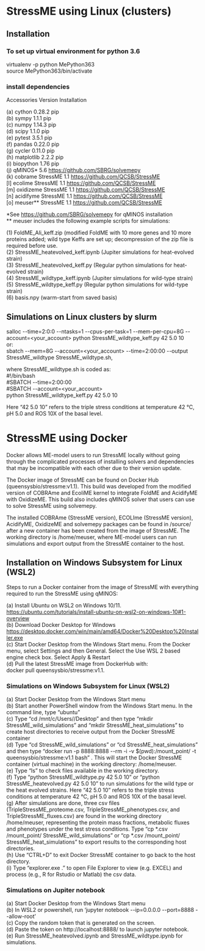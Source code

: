 # StressME using Linux (clusters)
## Installation
### To set up virtual environment for python 3.6

virtualenv -p python MePython363  
source MePython363/bin/activate  
### install dependencies
Accessories		Version			Installation  

(a)	cython			0.28.2				pip  
(b)	sympy			1.1.1				pip  
(c)	numpy			1.14.3				pip  
(d)	scipy			1.1.0				pip  
(e)	pytest			3.5.1				pip  
(f)	pandas			0.22.0				pip  
(g)	cycler			0.11.0				pip  
(h)	matplotlib		2.2.2				pip  
(i)	biopython		1.76				pip  
(j)	qMINOS* 		5.6 				https://github.com/SBRG/solvemepy  
(k)	cobrame		StressME 1.1			https://github.com/QCSB/StressME      	
[l] ecolime			StressME 1.1 			https://github.com/QCSB/StressME  
[m] oxidizeme		StressME 1.1			https://github.com/QCSB/StressME  
[n] acidifyme		StressME 1.1			https://github.com/QCSB/StressME  
[o] meuser** 		StressME 1.1	 		https://github.com/QCSB/StressME  

*See https://github.com/SBRG/solvemepy for qMINOS installation  
** meuser includes the following example scripts for simulations:  

(1) FoldME_Ali_keff.zip (modified FoldME with 10 more genes and 10 more proteins added; wild type Keffs are set up; decompression of the zip file is required before use.  
(2) StressME_heatevolved_keff.ipynb (Jupiter simulations for heat-evolved strain)  
(3) StressME_heatevolved_keff.py  (Regular python simulations for heat-evolved strain)  
(4) StressME_wildtype_keff.ipynb  (Jupiter simulations for wild-type strain)  
(5) StressME_wildtype_keff.py  (Regular python simulations for wild-type strain)   
(6) basis.npy  (warm-start from saved basis)  

## Simulations on Linux clusters by slurm

salloc --time=2:0:0 --ntasks=1 --cpus-per-task=1 --mem-per-cpu=8G --account=<your_account> python StressME_wildtype_keff.py 42 5.0 10    
or:  
sbatch --mem=8G --account=<your_account> --time=2:00:00 --output StressME_wildtype StressME_wildtype.sh,     

where StressME_wildtype.sh is coded as:   
#!/bin/bash  
#SBATCH --time=2:00:00  
#SBATCH --account=<your_account>  
python StressME_wildtype_keff.py 42 5.0 10  

Here “42 5.0 10” refers to the triple stress conditions at temperature 42 ℃, pH 5.0 and ROS 10X of the basal level. 

# StressME using Docker

Docker allows ME-model users to run StressME locally without going through the complicated processes of installing solvers and dependencies that may be incompatible with each other due to their version update.  

The Docker image of StressME can be found on Docker Hub (queensysbio/stressme:v1.1). This build was developed from the modified version of COBRAme and EcoliME kernel to integrate FoldME and AcidifyME with OxidizeME. This build also includes qMINOS solver that users can use to solve StressME using solvemepy.  

The installed COBRAme (StressME version), ECOLIme (StressME version), AcidifyME, OxidizeME and solvemepy packages can be found in /source/ after a new container has been created from the image of StressME. The working directory is /home/meuser, where ME-model users can run simulations and export output from the StressME container to the host. 

## Installation on Windows Subsystem for Linux (WSL2)

Steps to run a Docker container from the image of StressME with everything required to run the StressME using qMINOS:

(a)	Install Ubuntu on WSL2 on Windows 10/11.  
https://ubuntu.com/tutorials/install-ubuntu-on-wsl2-on-windows-10#1-overview  
(b)	Download Docker Desktop for Windows https://desktop.docker.com/win/main/amd64/Docker%20Desktop%20Installer.exe  
(c)	Start Docker Desktop from the Windows Start menu. From the Docker menu, select Settings and then General. Select the Use WSL 2 based engine check box. Select Apply & Restart  
(d)	Pull the latest StressME image from DockerHub with:  
docker pull queensysbio/stressme:v1.1.  

### Simulations on Windows Subsystem for Linux (WSL2)

(a)	Start Docker Desktop from the Windows Start menu  
(b)	Start another PowerShell window from the Windows Start menu. In the command line, type “ubuntu”  
(c)	Type “cd /mnt/c/Users/<your user name in this local computer>/Desktop” and then type “mkdir StressME_wild_simulations” and “mkdir StressME_heat_simulations” to create host directories to receive output from the Docker StressME container  
(d)	Type “cd StressME_wild_simulations” or “cd StressME_heat_simulations” and then type “docker run -p 8888:8888 --rm -i -v  $(pwd):/mount_point/ -t queensysbio/stressme:v1.1 bash” . This will start the Docker StressME container (virtual machine) in the working directory: /home/meuser.  
(e)	Type “ls” to check files available in the working directory.  
(f)	Type “python StressME_wildtype.py 42 5.0 10” or “python StressME_heatevolved.py 42 5.0 10” to run simulations for the wild type or the heat evolved strains. Here “42 5.0 10” refers to the triple stress conditions at temperature 42 ℃, pH 5.0 and ROS 10X of the basal level.  
(g)	After simulations are done, three csv files (TripleStressME_proteome.csv, TripleStressME_phenotypes.csv, and TripleStressME_fluxes.csv) are found in the working directory /home/meuser, representing the protein mass fractions, metabolic fluxes and phenotypes under the test stress conditions. Type “cp *.csv /mount_point/ StressME_wild_simulations” or “cp *.csv /mount_point/ StressME_heat_simulations” to export results to the corresponding host directories.  
(h)	Use “CTRL+D” to exit Docker StressME container to go back to the host directory.   
(i)	Type “explorer.exe .” to open File Explorer to view (e.g. EXCEL) and process (e.g., R for Rstudio or Matlab) the csv data.   

### Simulations on Jupiter notebook

(a)	Start Docker Desktop from the Windows Start menu  
(b)	In WSL2 or powershell, run ‘jupyter notebook --ip=0.0.0.0 --port=8888 --allow-root’  
(c)	Copy the random token that is generated on the screen.  
(d)	Paste the token on http://localhost:8888/ to launch jupyter notebook.  
(e)	Run StressME_heatevolved.ipynb and StressME_wildtype.ipynb for simulations.  
